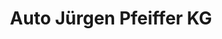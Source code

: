 ---
title: "Auto Jürgen Pfeiffer KG"
url: /dresden/auto-juergen-pfeiffer-kg/
shop: Autowerkstatt
---